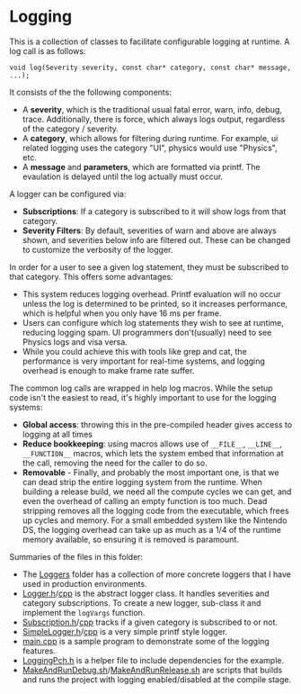# Logging

This is a collection of classes to facilitate configurable logging at runtime.  A log call is as follows:
```
void log(Severity severity, const char* category, const char* message, ...);
```

It consists of the the following components:

* A __severity__, which is the traditional usual fatal error, warn, info, debug, trace.  Additionally, there is force, which always logs output, regardless of the category / severity.
* A __category__, which allows for filtering during runtime.  For example, ui related logging uses the category "UI", physics would use "Physics", etc.
* A __message__ and __parameters__, which are formatted via printf.  The evaulation is delayed until the log actually must occur.

A logger can be configured via:

* __Subscriptions__: If a category is subscribed to it will show logs from that category.
* __Severity Filters__: By default, severities of warn and above are always shown, and severities below info are filtered out.  These can be changed to customize the verbosity of the logger.

In order for a user to see a given log statement, they must be subscribed to that category. This offers some advantages:

* This system reduces logging overhead.  Printf evaluation will no occur unless the log is determined to be printed, so it increases performance, which is helpful when you only have 16 ms per frame.
* Users can configure which log statements they wish to see at runtime, reducing logging spam.  UI programmers don't(usually) need to see Physics logs and visa versa.
* While you could achieve this with tools like grep and cat, the performance is very important for real-time systems, and logging overhead is enough to make frame rate suffer.

The common log calls are wrapped in help log macros.  While the setup code isn't the easiest to read, it's highly important to use for the logging systems:

* __Global access__: throwing this in the pre-compiled header gives access to logging at all times
* __Reduce bookkeeping__: using macros allows use of ```__FILE__```, ```__LINE__```, ```__FUNCTION__``` macros, which lets the system embed that information at the call, removing the need for the caller to do so.
* __Removable__ - Finally, and probably the most important one, is that we can dead strip the entire logging system from the runtime.  When building a release build, we need all the compute cycles we can get, and even the overhead of calling an empty function is too much.  Dead stripping removes all the logging code from the executable, which frees up cycles and memory.  For a small embedded system like the Nintendo DS, the logging overhead can take up as much as a 1/4 of the runtime memory available, so ensuring it is removed is paramount. 

Summaries of the files in this folder:

* The [Loggers](Loggers) folder has a collection of more concrete loggers that I have used in production environments.
* [Logger.h](Logger.h)/[cpp](Logger.cpp) is the abstract logger class.  It handles severities and category subscriptions.  To create a new logger, sub-class it and implement the `logVargs` function. 
* [Subscription.h](Subscription.h)/[cpp](Subscription.cpp) tracks if a given category is subscribed to or not.
* [SimpleLogger.h](SimpleLogger.h)/[cpp](SimpleLogger.cpp) is a very simple printf style logger.
* [main.cpp](main.cpp) is a sample program to demonstrate some of the logging features.
* [LoggingPch.h](LoggingPch.h) is a helper file to include dependencies for the example.
* [MakeAndRunDebug.sh](MakeAndRunDebug.sh)/[MakeAndRunRelease.sh](MakeAndRunRelease.sh) are scripts that builds and runs the project with logging enabled/disabled at the compile stage.
